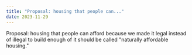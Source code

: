 ```yaml
---
title: "Proposal: housing that people can..."
date: 2023-11-29
---
```


Proposal: housing that people can afford because we made it legal instead of illegal to build enough of it should be called "naturally affordable housing."



